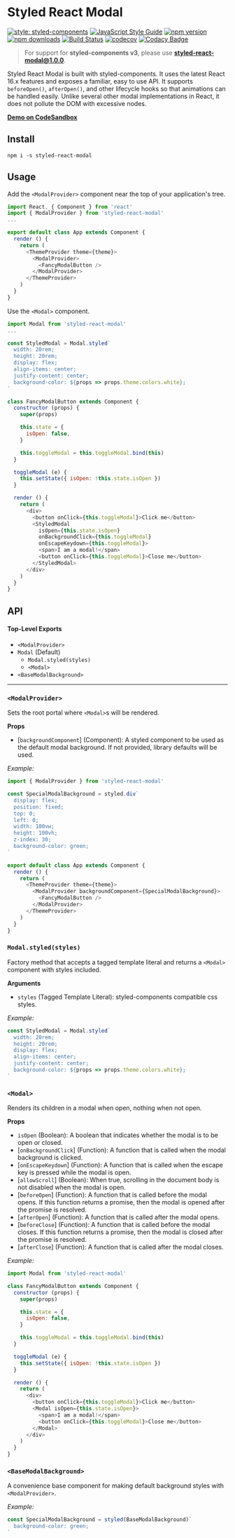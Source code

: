 # Styled React Modal

[![style: styled-components](https://img.shields.io/badge/style-%F0%9F%92%85%20styled--components-orange.svg?colorB=daa357&colorA=db748e)](https://github.com/styled-components/styled-components) [![JavaScript Style Guide](https://img.shields.io/badge/code_style-standard-brightgreen.svg)](https://standardjs.com) [![npm version](https://img.shields.io/npm/v/styled-react-modal.svg)](https://www.npmjs.com/package/styled-react-modal) [![npm downloads](https://img.shields.io/npm/dm/styled-react-modal.svg)](https://www.npmjs.com/package/styled-react-modal) [![Build Status](https://travis-ci.com/AlexanderRichey/styled-react-modal.svg?branch=master)](https://travis-ci.com/AlexanderRichey/styled-react-modal) [![codecov](https://codecov.io/gh/AlexanderRichey/styled-react-modal/branch/master/graph/badge.svg)](https://codecov.io/gh/AlexanderRichey/styled-react-modal) [![Codacy Badge](https://api.codacy.com/project/badge/Grade/7ab2a06aaa62493d9466c05483be8cc3)](https://www.codacy.com/app/alexander.richey/styled-react-modal?utm_source=github.com&amp;utm_medium=referral&amp;utm_content=AlexanderRichey/styled-react-modal&amp;utm_campaign=Badge_Grade)

> For support for **styled-components v3**, please use **styled-react-modal@1.0.0**.

Styled React Modal is built with styled-components. It uses the latest React 16.x features and exposes a familiar, easy to use API. It supports `beforeOpen()`, `afterOpen()`, and other lifecycle hooks so that animations can be handled easily. Unlike several other modal implementations in React, it does not pollute the DOM with excessive nodes.

[**Demo on CodeSandbox**](https://codesandbox.io/s/m9jlky57y)

## Install

```
npm i -s styled-react-modal
```

## Usage

Add the `<ModalProvider>` component near the top of your application's tree.

```js
import React, { Component } from 'react'
import { ModalProvider } from 'styled-react-modal'
...

export default class App extends Component {
  render () {
    return (
      <ThemeProvider theme={theme}>
        <ModalProvider>
          <FancyModalButton />
        </ModalProvider>
      </ThemeProvider>
    )
  }
}
```

Use the `<Modal>` component.

```js
import Modal from 'styled-react-modal'
...

const StyledModal = Modal.styled`
  width: 20rem;
  height: 20rem;
  display: flex;
  align-items: center;
  justify-content: center;
  background-color: ${props => props.theme.colors.white};
`

class FancyModalButton extends Component {
  constructor (props) {
    super(props)

    this.state = {
      isOpen: false,
    }

    this.toggleModal = this.toggleModal.bind(this)
  }

  toggleModal (e) {
    this.setState({ isOpen: !this.state.isOpen })
  }

  render () {
    return (
      <div>
        <button onClick={this.toggleModal}>Click me</button>
        <StyledModal
          isOpen={this.state.isOpen}
          onBackgroundClick={this.toggleModal}
          onEscapeKeydown={this.toggleModal}>
          <span>I am a modal!</span>
          <button onClick={this.toggleModal}>Close me</button>
        </StyledModal>
      </div>
    )
  }
}

```

## API

#### Top-Level Exports
- `<ModalProvider>`
- `Modal` \(Default\)
  - `Modal.styled(styles)`
  - `<Modal>`
- `<BaseModalBackground>`

<hr>

### `<ModalProvider>`

Sets the root portal where `<Modal>`s will be rendered.

**Props**

- [`backgroundComponent`] \(Component\): A styled component to be used as the default modal background. If not provided, library defaults will be used.

*Example:*

```js
import { ModalProvider } from 'styled-react-modal'

const SpecialModalBackground = styled.div`
  display: flex;
  position: fixed;
  top: 0;
  left: 0;
  width: 100vw;
  height: 100vh;
  z-index: 30;
  background-color: green;
`

export default class App extends Component {
  render () {
    return (
      <ThemeProvider theme={theme}>
        <ModalProvider backgroundComponent={SpecialModalBackground}>
          <FancyModalButton />
        </ModalProvider>
      </ThemeProvider>
    )
  }
}
```

### `Modal.styled(styles)`

Factory method that accepts a tagged template literal and returns a `<Modal>` component with styles included.

**Arguments**

 - `styles` \(Tagged Template Literal\): styled-components compatible css styles.

*Example:*

```js
const StyledModal = Modal.styled`
  width: 20rem;
  height: 20rem;
  display: flex;
  align-items: center;
  justify-content: center;
  background-color: ${props => props.theme.colors.white};
`
```

### `<Modal>`

Renders its children in a modal when open, nothing when not open.

**Props**

- `isOpen` \(Boolean\): A boolean that indicates whether the modal is to be open or closed.
- [`onBackgroundClick`] \(Function\): A function that is called when the modal background is clicked.
- [`onEscapeKeydown`] \(Function\): A function that is called when the escape key is pressed while the modal is open.
- [`allowScroll`] \(Boolean\): When true, scrolling in the document body is not disabled when the modal is open.
- [`beforeOpen`] \(Function\): A function that is called before the modal opens. If this function returns a promise, then the modal is opened after the promise is resolved.
- [`afterOpen`] \(Function\): A function that is called after the modal opens.
- [`beforeClose`] \(Function\): A function that is called before the modal closes. If this function returns a promise, then the modal is closed after the promise is resolved.
- [`afterClose`] \(Function\): A function that is called after the modal closes.


*Example:*

```js
import Modal from 'styled-react-modal'

class FancyModalButton extends Component {
  constructor (props) {
    super(props)

    this.state = {
      isOpen: false,
    }

    this.toggleModal = this.toggleModal.bind(this)
  }

  toggleModal (e) {
    this.setState({ isOpen: !this.state.isOpen })
  }

  render () {
    return (
      <div>
        <button onClick={this.toggleModal}>Click me</button>
        <Modal isOpen={this.state.isOpen}>
          <span>I am a modal!</span>
          <button onClick={this.toggleModal}>Close me</button>
        </Modal>
      </div>
    )
  }
}
```

### `<BaseModalBackground>`

A convenience base component for making default background styles with `<ModalProvider>`.

*Example:*

```js
const SpecialModalBackground = styled(BaseModalBackground)`
  background-color: green;
`
```
